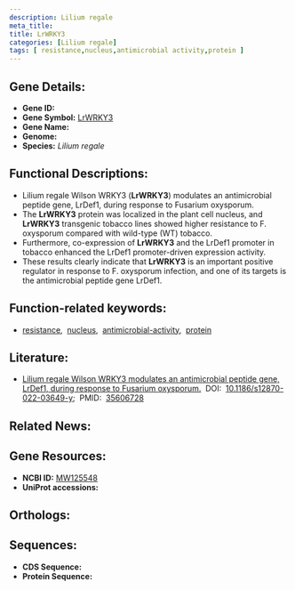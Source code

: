 ```yaml
---
description: Lilium regale
meta_title:
title: LrWRKY3
categories: [Lilium regale]
tags: [ resistance,nucleus,antimicrobial activity,protein ]
---
```


## Gene Details:
- **Gene ID:** []()
- **Gene Symbol:** <u>LrWRKY3</u>
- **Gene Name:** 
- **Genome:** []()
- **Species:** *Lilium regale*

## Functional Descriptions:
   - Lilium regale Wilson WRKY3 (**LrWRKY3**) modulates an antimicrobial peptide gene, LrDef1, during response to Fusarium oxysporum.
   - The **LrWRKY3** protein was localized in the plant cell nucleus, and **LrWRKY3** transgenic tobacco lines showed higher resistance to F. oxysporum compared with wild-type (WT) tobacco.
   - Furthermore, co-expression of **LrWRKY3** and the LrDef1 promoter in tobacco enhanced the LrDef1 promoter-driven expression activity.
   - These results clearly indicate that **LrWRKY3** is an important positive regulator in response to F. oxysporum infection, and one of its targets is the antimicrobial peptide gene LrDef1.

## Function-related keywords:
   - [resistance](/tags/resistance/),&nbsp;&nbsp;[nucleus](/tags/nucleus/),&nbsp;&nbsp;[antimicrobial-activity](/tags/antimicrobial-activity/),&nbsp;&nbsp;[protein](/tags/protein/)

## Literature:
   - [Lilium regale Wilson WRKY3 modulates an antimicrobial peptide gene, LrDef1, during response to Fusarium oxysporum.](https://doi.org/10.1186/s12870-022-03649-y)&nbsp;&nbsp;DOI:&nbsp;&nbsp;[10.1186/s12870-022-03649-y](https://doi.org/10.1186/s12870-022-03649-y);&nbsp;&nbsp;PMID:&nbsp;&nbsp;[35606728](https://pubmed.ncbi.nlm.nih.gov/35606728/)

## Related News:

## Gene Resources:
- **NCBI ID:**  [MW125548](https://www.ncbi.nlm.nih.gov/gene/?term=MW125548)
- **UniProt accessions:**  [](https://www.uniprot.org/uniprotkb//entry)

## Orthologs:

## Sequences:
- **CDS Sequence:**
- **Protein Sequence:**
